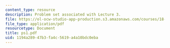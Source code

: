 ```yaml
---
content_type: resource
description: Problem set associated with Lecture 3.
file: https://ol-ocw-studio-app-production.s3.amazonaws.com/courses/18-725-algebraic-geometry-fall-2003/1194a28947b3fa4c5619a4a10bdc0eba_ps1.pdf
file_type: application/pdf
resourcetype: Document
title: ps1.pdf
uid: 1194a289-47b3-fa4c-5619-a4a10bdc0eba
---
```

